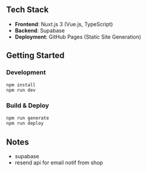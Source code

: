 
## Tech Stack

- **Frontend**: Nuxt.js 3 (Vue.js, TypeScript)
- **Backend**: Supabase 
- **Deployment**: GitHub Pages (Static Site Generation)

## Getting Started

### Development
```bash
npm install
npm run dev
```

### Build & Deploy
```bash
npm run generate
npm run deploy
```

## Notes

- supabase
- resend api for email notif from shop

